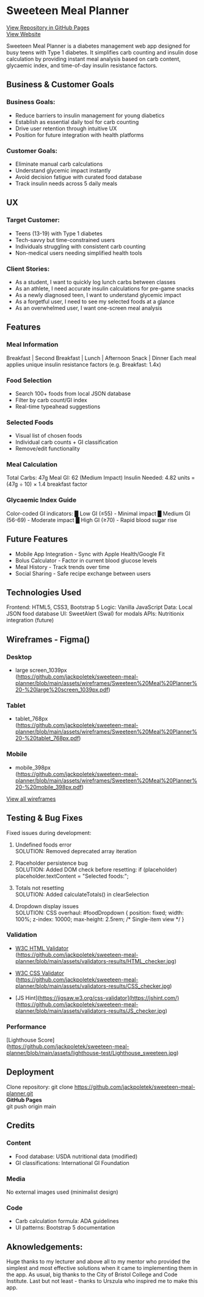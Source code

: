 # Sweeteen Meal Planner

[View Repository in GitHub Pages](https://github.com/jackpoletek/sweeteen-meal-planner) <br>
[View Website](https://jackpoletek.github.io/sweeteen-meal-planner/)

Sweeteen Meal Planner is a diabetes management web app designed for busy teens with Type 1 diabetes. It simplifies carb counting and insulin dose calculation by providing instant meal analysis based on carb content, glycaemic index, and time-of-day insulin resistance factors.

## Business & Customer Goals
### Business Goals:
- Reduce barriers to insulin management for young diabetics
- Establish as essential daily tool for carb counting
- Drive user retention through intuitive UX
- Position for future integration with health platforms

### Customer Goals:
- Eliminate manual carb calculations
- Understand glycemic impact instantly
- Avoid decision fatigue with curated food database
- Track insulin needs across 5 daily meals

## UX
### Target Customer:
- Teens (13-19) with Type 1 diabetes
- Tech-savvy but time-constrained users
- Individuals struggling with consistent carb counting
- Non-medical users needing simplified health tools

### Client Stories:
- As a student, I want to quickly log lunch carbs between classes
- As an athlete, I need accurate insulin calculations for pre-game snacks
- As a newly diagnosed teen, I want to understand glycemic impact
- As a forgetful user, I need to see my selected foods at a glance
- As an overwhelmed user, I want one-screen meal analysis

## Features

### Meal Information
Breakfast | Second Breakfast | Lunch | Afternoon Snack | Dinner
Each meal applies unique insulin resistance factors (e.g. Breakfast: 1.4x)

### Food Selection
- Search 100+ foods from local JSON database
- Filter by carb count/GI index
- Real-time typeahead suggestions

### Selected Foods
- Visual list of chosen foods
- Individual carb counts + GI classification
- Remove/edit functionality

### Meal Calculation
Total Carbs: 47g
Meal GI: 62 (Medium Impact)
Insulin Needed: 4.82 units 
  = (47g ÷ 10) × 1.4 breakfast factor

### Glycaemic Index Guide
Color-coded GI indicators:
█ Low GI (≤55) - Minimal impact
█ Medium GI (56-69) - Moderate impact
█ High GI (≥70) - Rapid blood sugar rise

## Future Features
- Mobile App Integration - Sync with Apple Health/Google Fit
- Bolus Calculator - Factor in current blood glucose levels
- Meal History - Track trends over time
- Social Sharing - Safe recipe exchange between users

## Technologies Used
Frontend: HTML5, CSS3, Bootstrap 5
Logic: Vanilla JavaScript
Data: Local JSON food database
UI: SweetAlert (Swal) for modals
APIs: Nutritionix integration (future)


## Wireframes - Figma()

### Desktop
- large screen_1039px <br>
(https://github.com/jackpoletek/sweeteen-meal-planner/blob/main/assets/wireframes/Sweeteen%20Meal%20Planner%20-%20large%20screen_1039px.pdf)

### Tablet
- tablet_768px <br>
(https://github.com/jackpoletek/sweeteen-meal-planner/blob/main/assets/wireframes/Sweeteen%20Meal%20Planner%20-%20tablet_768px.pdf)

### Mobile
- mobile_398px <br>
(https://github.com/jackpoletek/sweeteen-meal-planner/blob/main/assets/wireframes/Sweeteen%20Meal%20Planner%20-%20mobile_398px.pdf)

[View all wireframes](https://github.com/jackpoletek/sweeteen-meal-planner/tree/main/assets/wireframes)


## Testing & Bug Fixes

Fixed issues during development: <br>

1. Undefined foods error <br>
SOLUTION: Removed deprecated array iteration

2. Placeholder persistence bug <br>
SOLUTION: Added DOM check before resetting:
  if (placeholder) placeholder.textContent = "Selected foods:";

3. Totals not resetting <br>
SOLUTION: Added calculateTotals() in clearSelection

4. Dropdown display issues <br>
SOLUTION: CSS overhaul:
  #foodDropdown {
    position: fixed;
    width: 100%;
    z-index: 10000;
    max-height: 2.5rem; /* Single-item view */
  }


### Validation
- [W3C HTML Validator](https://validator.w3.org/) <br>
(https://github.com/jackpoletek/sweeteen-meal-planner/blob/main/assets/validators-results/HTML_checker.jpg)

- [W3C CSS Validator](https://jigsaw.w3.org/css-validator/) <br>
(https://github.com/jackpoletek/sweeteen-meal-planner/blob/main/assets/validators-results/CSS_checker.jpg)

- [JS Hint](https://jigsaw.w3.org/css-validator](https://jshint.com/) <br>
  (https://github.com/jackpoletek/sweeteen-meal-planner/blob/main/assets/validators-results/JS_checker.jpg)

### Performance
[Lighthouse Score]  
(https://github.com/jackpoletek/sweeteen-meal-planner/blob/main/assets/lighthouse-test/Lighthouse_sweeteen.jpg)


## Deployment
Clone repository: git clone https://github.com/jackpoletek/sweeteen-meal-planner.git <br>
**GitHub Pages**  
git push origin main

## Credits

### Content
- Food database: USDA nutritional data (modified)
- GI classifications: International GI Foundation

### Media
No external images used (minimalist design)

### Code
- Carb calculation formula: ADA guidelines
- UI patterns: Bootstrap 5 documentation

## Aknowledgements:
Huge thanks to my lecturer and above all to my mentor who provided the simplest and most effective solutions when it came to implementing them in the app.
As usual, big thanks to the City of Bristol College and Code Institute.
Last but not least - thanks to Urszula who inspired me to make this app.
